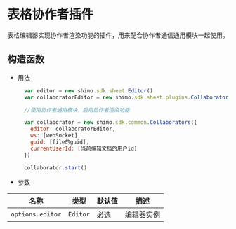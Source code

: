 # 表格协作者插件

表格编辑器实现协作者渲染功能的插件，用来配合协作者通信通用模块一起使用。

## 构造函数

* 用法

  ```js
    var editor = new shimo.sdk.sheet.Editor()
    var collaboratorEditor = new shimo.sdk.sheet.plugins.Collaborators({editor})

    //使用协作者通用模块，启用协作者渲染功能

    var collaborator = new shimo.sdk.common.Collaborators({
      editor: collaboratorEditor,
      ws: [webSocket],
      guid: [file的guid],
      currentUserId: [当前编辑文档的用户id]
    })

    collaborator.start()
  ```

* 参数

|名称|类型|默认值|描述|
| -- | -- | -- | -- |
| `options.editor` | `Editor` | 必选 | 编辑器实例 |


